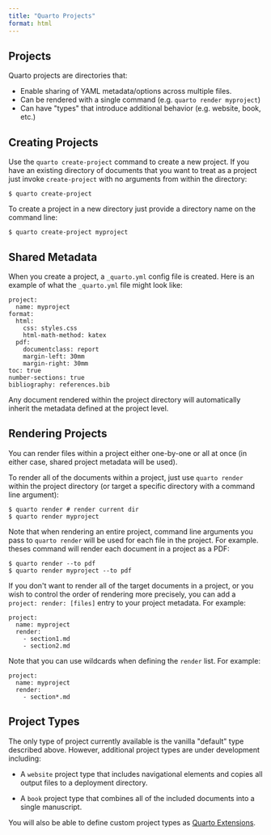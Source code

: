 ```yaml
---
title: "Quarto Projects"
format: html
---
```


## Projects

Quarto projects are directories that:

-   Enable sharing of YAML metadata/options across multiple files. 
-   Can be rendered with a single command (e.g. `quarto render myproject`)
-   Can have "types" that introduce additional behavior (e.g. website, book, etc.)

## Creating Projects

Use the `quarto create-project` command to create a new project. If you have an existing directory of documents that you want to treat as a project just invoke `create-project` with no arguments from within the directory:

``` {.bash}
$ quarto create-project
```

To create a project in a new directory just provide a directory name on the command line:

``` {.bash}
$ quarto create-project myproject
```

## Shared Metadata

When you create a project, a `_quarto.yml` config file is created. Here is an example of what the `_quarto.yml` file might look like:

``` {.yaml}
project:
  name: myproject
format:
  html:
    css: styles.css
    html-math-method: katex
  pdf:
    documentclass: report
    margin-left: 30mm
    margin-right: 30mm
toc: true
number-sections: true
bibliography: references.bib
```

Any document rendered within the project directory will automatically inherit the metadata defined at the project level.

## Rendering Projects

You can render files within a project either one-by-one or all at once (in either case, shared project metadata will be used).

To render all of the documents within a project, just use `quarto render` within the project directory (or target a specific directory with a command line argument):

``` {.bash}
$ quarto render # render current dir
$ quarto render myproject
```

Note that when rendering an entire project, command line arguments you pass to `quarto render` will be used for each file in the project. For example. theses command will render each document in a project as a PDF:

``` {.bash}
$ quarto render --to pdf
$ quarto render myproject --to pdf
```

If you don't want to render all of the target documents in a project, or you wish to control the order of rendering more precisely, you can add a `project: render: [files]` entry to your project metadata. For example:

``` {.yaml}
project:
  name: myproject
  render:
    - section1.md
    - section2.md
```

Note that you can use wildcards when defining the `render` list. For example:

``` {.yaml}
project:
  name: myproject
  render:
    - section*.md
```

## Project Types

The only type of project currently available is the vanilla "default" type described above. However, additional project types are under development including:

-   A `website` project type that includes navigational elements and copies all output files to a deployment directory.

-   A `book` project type that combines all of the included documents into a single manuscript.

You will also be able to define custom project types as [Quarto Extensions](quarto-extensions.html).
